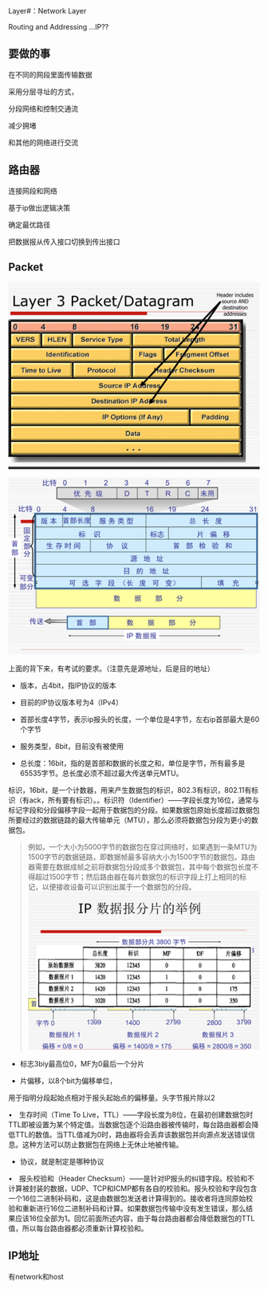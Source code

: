 Layer#：Network Layer

Routing and  Addressing ...IP??

## 要做的事

 在不同的网段里面传输数据

采用分层寻址的方式，

分段网络和控制交通流

减少拥堵

和其他的网络进行交流

## 路由器

连接网段和网络

基于ip做出逻辑决策

确定最优路径

把数据报从传入接口切换到传出接口

## Packet

![image-20221017111035615](网络层.assets/image-20221017111035615.png)

![image-20221017111049344](网络层.assets/image-20221017111049344.png)

上面的背下来，有考试的要求。（注意先是源地址，后是目的地址）

- 版本，占4bit，指IP协议的版本

- 目前的IP协议版本号为4（IPv4）

- 首部长度4字节，表示ip报头的长度，一个单位是4字节，左右ip首部最大是60个字节

- 服务类型，8bit，目前没有被使用

- 总长度：16bit，指的是首部和数据的长度之和，单位是字节，所有最多是65535字节。总长度必须不超过最大传送单元MTU。

标识，16bit，是一个计数器，用来产生数据包的标识，802.3有标识，802.11有标识（有ack，所有要有标识）。。标识符（Identifier）——字段长度为16位，通常与标记字段和分段偏移字段一起用于数据包的分段。如果数据包原始长度超过数据包所要经过的数据链路的最大传输单元（MTU），那么必须将数据包分段为更小的数据包。
  > 例如，一个大小为5000字节的数据包在穿过网络时，如果遇到一条MTU为1500字节的数据链路，即数据帧最多容纳大小为1500字节的数据包。路由器需要在数据成帧之前将数据包分段成多个数据包，其中每个数据包长度不得超过1500字节；然后路由器在每片数据包的标识字段上打上相同的标记，以便接收设备可以识别出属于一个数据包的分段。![image-20221017113324896](网络层.assets/image-20221017113324896.png)

- 标志3biy最高位0，MF为0最后一个分片

- 片偏移，以8个bit为偏移单位，

用于指明分段起始点相对于报头起始点的偏移量。头字节报片除以2

•　生存时间（Time To Live，TTL）——字段长度为8位，在最初创建数据包时TTL即被设置为某个特定值。当数据包逐个沿路由器被传输时，每台路由器都会降低TTL的数值。当TTL值减为0时，路由器将会丢弃该数据包并向源点发送错误信息。这种方法可以防止数据包在网络上无休止地被传输。

- 协议，就是制定是哪种协议

•　报头校验和（Header Checksum）——是针对IP报头的纠错字段。校验和不计算被封装的数据，UDP、TCP和ICMP都有各自的校验和。报头校验和字段包含一个16位二进制补码和，这是由数据包发送者计算得到的。接收者将连同原始校验和重新进行16位二进制补码和计算。如果数据包传输中没有发生错误，那么结果应该16位全部为1。回忆前面所述内容，由于每台路由器都会降低数据包的TTL值，所以每台路由器都必须重新计算校验和。

## IP地址

有network和host